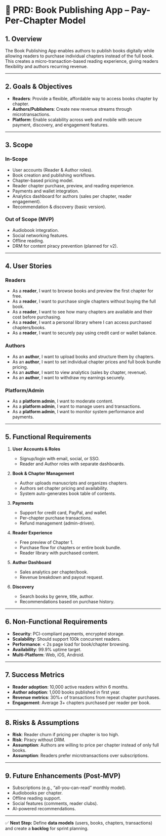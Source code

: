 # 📘 PRD: Book Publishing App – Pay-Per-Chapter Model

## 1. Overview
The Book Publishing App enables authors to publish books digitally while allowing readers to purchase individual chapters instead of the full book. This creates a micro-transaction-based reading experience, giving readers flexibility and authors recurring revenue.

---

## 2. Goals & Objectives
- **Readers**: Provide a flexible, affordable way to access books chapter by chapter.  
- **Authors/Publishers**: Create new revenue streams through microtransactions.  
- **Platform**: Enable scalability across web and mobile with secure payment, discovery, and engagement features.  

---

## 3. Scope

### In-Scope
- User accounts (Reader & Author roles).  
- Book creation and publishing workflows.  
- Chapter-based pricing model.  
- Reader chapter purchase, preview, and reading experience.  
- Payments and wallet integration.  
- Analytics dashboard for authors (sales per chapter, reader engagement).  
- Recommendation & discovery (basic version).  

### Out of Scope (MVP)
- Audiobook integration.  
- Social networking features.  
- Offline reading.  
- DRM for content piracy prevention (planned for v2).  

---

## 4. User Stories

### Readers
- As a **reader**, I want to browse books and preview the first chapter for free.  
- As a **reader**, I want to purchase single chapters without buying the full book.  
- As a **reader**, I want to see how many chapters are available and their cost before purchasing.  
- As a **reader**, I want a personal library where I can access purchased chapters/books.  
- As a **reader**, I want to securely pay using credit card or wallet balance.  

### Authors
- As an **author**, I want to upload books and structure them by chapters.  
- As an **author**, I want to set individual chapter prices and full book bundle pricing.  
- As an **author**, I want to view analytics (sales by chapter, revenue).  
- As an **author**, I want to withdraw my earnings securely.  

### Platform/Admin
- As a **platform admin**, I want to moderate content.  
- As a **platform admin**, I want to manage users and transactions.  
- As a **platform admin**, I want to monitor system performance and payments.  

---

## 5. Functional Requirements

1. **User Accounts & Roles**
   - Signup/login with email, social, or SSO.  
   - Reader and Author roles with separate dashboards.  

2. **Book & Chapter Management**
   - Author uploads manuscripts and organizes chapters.  
   - Authors set chapter pricing and availability.  
   - System auto-generates book table of contents.  

3. **Payments**
   - Support for credit card, PayPal, and wallet.  
   - Per-chapter purchase transactions.  
   - Refund management (admin-driven).  

4. **Reader Experience**
   - Free preview of Chapter 1.  
   - Purchase flow for chapters or entire book bundle.  
   - Reader library with purchased content.  

5. **Author Dashboard**
   - Sales analytics per chapter/book.  
   - Revenue breakdown and payout request.  

6. **Discovery**
   - Search books by genre, title, author.  
   - Recommendations based on purchase history.  

---

## 6. Non-Functional Requirements
- **Security**: PCI-compliant payments, encrypted storage.  
- **Scalability**: Should support 100k concurrent readers.  
- **Performance**: < 2s page load for book/chapter browsing.  
- **Availability**: 99.9% uptime target.  
- **Multi-Platform**: Web, iOS, Android.  

---

## 7. Success Metrics
- **Reader adoption**: 10,000 active readers within 6 months.  
- **Author adoption**: 1,000 books published in first year.  
- **Revenue metrics**: 30%+ of transactions from repeat chapter purchases.  
- **Engagement**: Average 3+ chapters purchased per reader per book.  

---

## 8. Risks & Assumptions
- **Risk**: Reader churn if pricing per chapter is too high.  
- **Risk**: Piracy without DRM.  
- **Assumption**: Authors are willing to price per chapter instead of only full books.  
- **Assumption**: Readers prefer microtransactions over subscriptions.  

---

## 9. Future Enhancements (Post-MVP)
- Subscriptions (e.g., “all-you-can-read” monthly model).  
- Audiobooks per chapter.  
- Offline reading support.  
- Social features (comments, reader clubs).  
- AI-powered recommendations.  

---

✅ **Next Step:** Define **data models** (users, books, chapters, transactions) and create a **backlog** for sprint planning.  
